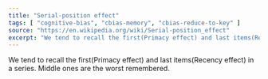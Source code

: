 ```yaml
---
title: "Serial-position effect"
tags: [ "cognitive-bias", "cbias-memory", "cbias-reduce-to-key" ]
source: "https://en.wikipedia.org/wiki/Serial-position_effect"
excerpt: "We tend to recall the first(Primacy effect) and last items(Recency effect) in a series."
---
```


We tend to recall the first(Primacy effect) and last items(Recency effect) in a series. Middle ones are the worst remembered. 
